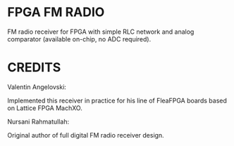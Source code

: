 # FPGA FM RADIO

FM radio receiver for FPGA with simple
RLC network and analog comparator 
(available on-chip, no ADC required).


# CREDITS

Valentin Angelovski: 

Implemented this receiver in practice for his line 
of FleaFPGA boards based on Lattice FPGA MachXO.

Nursani Rahmatullah:

Original author of full digital 
FM radio receiver design.
